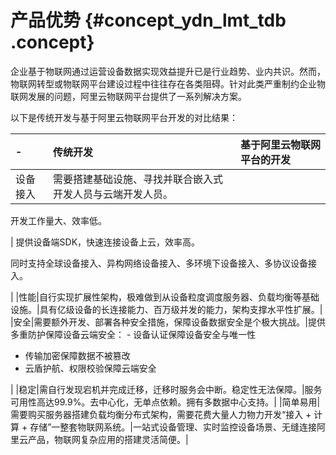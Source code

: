 # 产品优势 {#concept_ydn_lmt_tdb .concept}

企业基于物联网通过运营设备数据实现效益提升已是行业趋势、业内共识。然而，物联网转型或物联网平台建设过程中往往存在各类阻碍。针对此类严重制约企业物联网发展的问题，阿里云物联网平台提供了一系列解决方案。

以下是传统开发与基于阿里云物联网平台开发的对比结果：

|-|传统开发|基于阿里云物联网平台的开发|
|:-|:---|:------------|
|设备接入| 需要搭建基础设施、寻找并联合嵌入式开发人员与云端开发人员。

 开发工作量大、效率低。

 | 提供设备端SDK，快速连接设备上云，效率高。

 同时支持全球设备接入、异构网络设备接入、多环境下设备接入、多协议设备接入。

 |
|性能|自行实现扩展性架构，极难做到从设备粒度调度服务器、负载均衡等基础设施。|具有亿级设备的长连接能力、百万级并发的能力，架构支撑水平性扩展。|
|安全|需要额外开发、部署各种安全措施，保障设备数据安全是个极大挑战。|提供多重防护保障设备云端安全： -   设备认证保障设备安全与唯一性
-   传输加密保障数据不被篡改
-   云盾护航、权限校验保障云端安全

 |
|稳定|需自行发现宕机并完成迁移，迁移时服务会中断。稳定性无法保障。|服务可用性高达99.9%。去中心化，无单点依赖。拥有多数据中心支持。|
|简单易用|需要购买服务器搭建负载均衡分布式架构，需要花费大量人力物力开发“接入 + 计算 + 存储”一整套物联网系统。|一站式设备管理、实时监控设备场景、无缝连接阿里云产品，物联网复杂应用的搭建灵活简便。|

